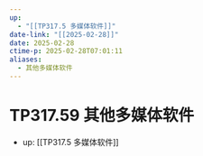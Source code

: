 ```yaml
---
up:
  - "[[TP317.5 多媒体软件]]"
date-link: "[[2025-02-28]]"
date: 2025-02-28
ctime-p: 2025-02-28T07:01:11
aliases:
  - 其他多媒体软件
---
```


# TP317.59 其他多媒体软件

- up: [[TP317.5 多媒体软件]]
